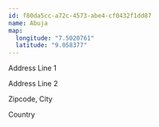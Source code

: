 ```yaml
---
id: f80da5cc-a72c-4573-abe4-cf0432f1dd87
name: Abuja
map:
  longitude: "7.5020761"
  latitude: "9.058377"
---
```


Address Line 1

Address Line 2

Zipcode, City

Country
